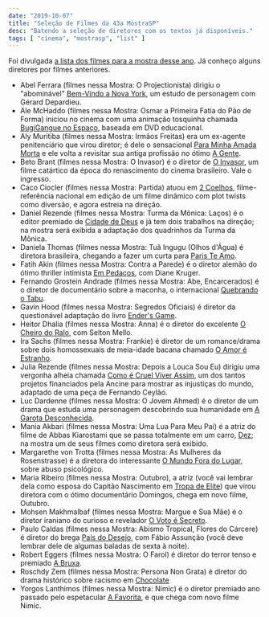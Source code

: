 ```yaml
---
date: "2019-10-07"
title: "Seleção de Filmes da 43a MostraSP"
desc: "Batendo a seleção de diretores com os textos já disponíveis."
tags: [ "cinema", "mostrasp", "list" ]
---
```

Foi divulgada [a lista dos filmes para a mostra desse ano](http://43.mostra.org/br/conteudo/noticias-e-eventos/819). Já conheço alguns diretores por filmes anteriores.

 - Abel Ferrara (filmes nessa Mostra: O Projectionista) dirigiu o "abominável" [Bem-Vindo a Nova York](/bem-vindo-a-nova-york), um estudo de personagem com Gérard Depardieu.
 - Ale McHaddo (filmes nessa Mostra: Osmar a Primeira Fatia do Pão de Forma) iniciou no cinema com uma animação tosquinha chamada [BugiGangue no Espaço](/bugigangue-no-espaco), baseada em DVD educacional.
 - Aly Muritiba (filmes nessa Mostra: Irmãos Freitas) era um ex-agente penitenciário que virou diretor; é dele o sensacional [Para Minha Amada Morta](/para-minha-amada-morta) e ele volta a revisitar sua antiga profissão no ótimo [A Gente](/a-gente).
 - Beto Brant (filmes nessa Mostra: O Invasor) é o diretor de [O Invasor](/o-invasor), um filme catártico da época do renascimento do cinema brasileiro. Vale o ingresso.
 - Caco Ciocler (filmes nessa Mostra: Partida) atuou em [2 Coelhos](/2-coelhos), filme-referência nacional em edição de um filme dinâmico com plot twists como diversão, e agora estreia na direção.
 - Daniel Rezende (filmes nessa Mostra: Turma da Mônica: Laços) é o editor premiado de [Cidade de Deus](/cidade-de-deus) e já tem dois trabalhos na direção; na mostra será exibida a adaptação dos quadrinhos da Turma da Mônica.
 - Daniela Thomas (filmes nessa Mostra: Tuã Ingugu (Olhos d'Água) é diretora brasileira, chegando a fazer um curta para [Paris Te Amo](/paris-te-amo).
 - Fatih Akin (filmes nessa Mostra: Contra a Parede) é o diretor alemão do ótimo thriller intimista [Em Pedaços](/em-pedacos), com Diane Kruger.
 - Fernando Grostein Andrade (filmes nessa Mostra: Abe, Encarcerados) é o diretor de documentário sobre a maconha, o internacional [Quebrando o Tabu](/quebrando-o-tabu).
 - Gavin Hood (filmes nessa Mostra: Segredos Oficiais) é diretor da questionável adaptação do livro [Ender's Game](/enders-game-o-jogo-do-exterminador).
 - Heitor Dhalia (filmes nessa Mostra: Anna) é o diretor do excelente [O Cheiro do Ralo](/o-cheiro-do-ralo), com Selton Mello.
 - Ira Sachs (filmes nessa Mostra: Frankie) é diretor de um romance/drama sobre dois homossexuais de meia-idade bacana chamado [O Amor é Estranho](/o-amor-e-estranho).
 - Julia Rezende (filmes nessa Mostra: Depois a Louca Sou Eu) dirigiu uma vergonha alheia chamada [Como é Cruel Viver Assim](/como-e-cruel-viver-assim), um dos tantos projetos financiados pela Ancine para mostrar as injustiças do mundo, adaptado de uma peça de Fernando Ceylão.
 - Luc Dardenne (filmes nessa Mostra: O Jovem Ahmed) é o diretor de um drama que estuda uma personagem descobrindo sua humanidade em [A Garota Desconhecida](/a-garota-desconhecida).
 - Mania Akbari (filmes nessa Mostra: Uma Lua Para Meu Pai) é a atriz do filme de Abbas Kiarostami que se passa totalmente em um carro, [Dez](/dez); na mostra um de seus filmes como diretora será exibido.
 - Margarethe von Trotta (filmes nessa Mostra: As Mulheres da Rosenstrasse) é a diretora do interessante [O Mundo Fora do Lugar](/o-mundo-fora-do-lugar), sobre abuso psicológico.
 - Maria Ribeiro (filmes nessa Mostra: Outubro), a atriz (você vai lembrar dela como esposa do Capitão Nascimento em [Tropa de Elite](/tropa-de-elite)) que virou diretora com o ótimo documentário Domingos, chega em novo filme, Outubro.
 - Mohsen Makhmalbaf (filmes nessa Mostra: Margue e Sua Mãe) é o diretor iraniano do curioso e revelador [O Voto é Secreto](/o-voto-e-secreto).
 - Paulo Caldas (filmes nessa Mostra: Abismo Tropical, Flores do Cárcere) é diretor do brega [País do Desejo](/pais-do-desejo), com Fábio Assunção (você deve lembrar dele de algumas baladas de sexta à noite).
 - Robert Eggers (filmes nessa Mostra: O Farol) é diretor do terror tenso e premiado [A Bruxa](/a-bruxa-2015).
 - Roschdy Zem (filmes nessa Mostra: Persona Non Grata) é diretor do drama histórico sobre racismo em [Chocolate](/chocolate)
 - Yorgos Lanthimos (filmes nessa Mostra: Nimic) é o diretor premiado ano passado pelo espetacular [A Favorita](/a-favorita), e que chega com novo filme Nimic.

